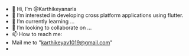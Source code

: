 - 👋 Hi, I’m @Karthikeyanarla
- 👀 I’m interested in developing cross platform applications using flutter.
- 🌱 I’m currently learning ...
- 💞️ I’m looking to collaborate on ...
- 📫 How to reach me:
- Mail me to "karthikeyav1019@gmail.com"
-

<!---
Karthikeyanarla/Karthikeyanarla is a ✨ special ✨ repository because its `README.md` (this file) appears on your GitHub profile.
You can click the Preview link to take a look at your changes.
--->
